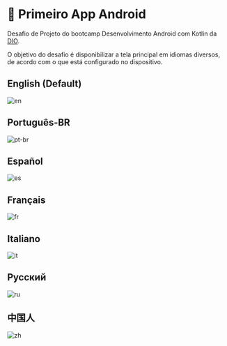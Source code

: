 # 🤖 Primeiro App Android 
Desafio de Projeto do bootcamp Desenvolvimento Android com Kotlin da [DIO](https://www.dio.me/]).

O objetivo do desafio é disponibilizar a tela principal em idiomas diversos, de acordo com o que está configurado no dispositivo.

## English (Default)
![en](https://github.com/pedropaiva8/primeiro-app/assets/140464686/16590510-baff-433f-a5fa-83b1e93c24da)

## Português-BR
![pt-br](https://github.com/pedropaiva8/primeiro-app/assets/140464686/2951bf04-ebf9-46b9-ad49-320be50b8a41)

## Español
![es](https://github.com/pedropaiva8/primeiro-app/assets/140464686/eb693ad1-b60b-49fb-a8fa-f0ccf02ecbac)

## Français
![fr](https://github.com/pedropaiva8/primeiro-app/assets/140464686/996cb4a3-825c-40d3-8a5e-bc1d073f2546)

## Italiano
![it](https://github.com/pedropaiva8/primeiro-app/assets/140464686/baef8ef2-27d9-43b9-b1c8-98bffce5fb14)

## Русский
![ru](https://github.com/pedropaiva8/primeiro-app/assets/140464686/141e56dd-3b97-4437-ad86-92e26f32eb21)

## 中国人
![zh](https://github.com/pedropaiva8/primeiro-app/assets/140464686/ececc1ab-8f83-402d-ac5d-c396394f371d)




